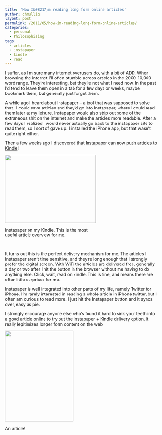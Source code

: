 ```yaml
---
title: 'How I&#8217;m reading long form online articles'
author: chmullig
layout: post
permalink: /2011/05/how-im-reading-long-form-online-articles/
categories:
  - personal
  - Philosophising
tags:
  - articles
  - instapaper
  - kindle
  - read
---
```

I suffer, as I&#8217;m sure many internet overusers do, with a bit of ADD. When browsing the internet I&#8217;ll often stumble across articles in the 2000-10,000 word range. They&#8217;re interesting, but they&#8217;re not what I need now. In the past I&#8217;d tend to leave them open in a tab for a few days or weeks, maybe bookmark them, but generally just forget them.

A while ago I heard about Instapaper &#8211; a tool that was supposed to solve that.  I could save articles and they&#8217;d go into Instapaper, where I could read them later at my leisure. Instapaper would also strip out some of the extraneous shit on the internet and make the articles more readable. After a few days I realized I would never actually go back to the instapaper site to read them, so I sort of gave up. I installed the iPhone app, but that wasn&#8217;t quite right either.

Then a few weeks ago I discovered that Instapaper can now [push articles to Kindle][1]!

<div id="attachment_347" style="width: 310px" class="wp-caption alignnone">
  <a href="http://chmullig.com/wp-content/uploads/2011/05/IMG_2445.jpg"><img class="size-medium wp-image-347" title="Instapaper on my Kindle" src="http://chmullig.com/wp-content/uploads/2011/05/IMG_2445-300x225.jpg" alt="" width="300" height="225" /></a>
  
  <p class="wp-caption-text">
    Instapaper on my Kindle. This is the most useful article overview for me.
  </p>
</div>

&nbsp;

It turns out this is the perfect delivery mechanism for me. The articles I Instapaper aren&#8217;t time sensitive, and they&#8217;re long enough that I strongly prefer the digital screen. With WiFi the articles are delivered free, generally a day or two after I hit the button in the browser without me having to do anything else. Click, wait, read on kindle. This is fine, and means there are often little surprises for me.

Instapaper is well integrated into other parts of my life, namely Twitter for iPhone. I&#8217;m rarely interested in reading a whole article in iPhone twitter, but I often am curious to read more. I just hit the Instapaper button and it syncs over, easy as pie.

I strongly encourage anyone else who&#8217;s found it hard to sink your teeth into a good article online to try out the Instapaper + Kindle delivery option. It really legitimizes longer form content on the web.

<div id="attachment_348" style="width: 235px" class="wp-caption alignnone">
  <a href="http://chmullig.com/wp-content/uploads/2011/05/IMG_2444.jpg"><img class="size-medium wp-image-348" title="An article" src="http://chmullig.com/wp-content/uploads/2011/05/IMG_2444-225x300.jpg" alt="" width="225" height="300" /></a>
  
  <p class="wp-caption-text">
    An article!
  </p>
</div>

 [1]: http://www.instapaper.com/extras